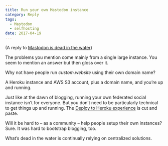 ```yaml
---
title: Run your own Mastodon instance
category: Reply
tags:
  - Mastodon
  - selfhosting
date: 2017-04-19
---
```

(A reply to [Mastodon is dead in the water](https://hackernoon.com/mastodon-is-dead-in-the-water-888c10e8abb1))

The problems you mention come mainly from a single large instance. You seem to mention an answer but then gloss over it.

Why not have people run <em class="markup--em markup--p-em">custom.website</em> using their own domain name?

A Heroku instance and AWS S3 account, plus a domain name, and you’re up and running.

Just like at the dawn of blogging, running your own federated social instance isn’t for everyone. But you don’t need to be particularly technical to get things up and running. The <a href="https://github.com/tootsuite/mastodon/blob/master/docs/Running-Mastodon/Heroku-guide.md" data-href="https://github.com/tootsuite/mastodon/blob/master/docs/Running-Mastodon/Heroku-guide.md" class="markup--anchor markup--p-anchor" rel="noopener" target="_blank">Deploy to Heroku experience</a> is cut and paste.

Will it be hard to – as a community – help people setup their own instances? Sure. It was hard to bootstrap blogging, too.

What’s dead in the water is continually relying on centralized solutions.
